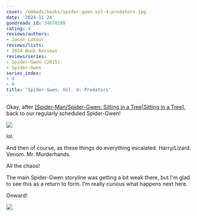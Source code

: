 ```yaml
---
cover: /embeds/books/spider-gwen-vol-4-predators.jpg
date: '2024-11-24'
goodreads_id: 34670289
rating: 4
reviews/authors:
- Jason Latour
reviews/lists:
- 2024 Book Reviews
reviews/series:
- Spider-Gwen (2015)
- Spider-Gwen
series_index:
- 4
- 0
title: 'Spider-Gwen, Vol. 4: Predators'
---
```


Okay, after [[Spider-Man/Spider-Gwen: Sitting in a Tree|Sitting in a Tree]](), back to our regularly scheduled Spider-Gwen!

![](/embeds/books/attachments/spider-gwen-2015-v4-textbundle-34c551.jpeg)

lol. 

And then of course, as these things do everything escalated. Harry/Lizard. Venom. Mr. Murderhands. 

All the chaos!

The main Spider-Gwen storyline was getting a bit weak there, but I'm glad to see this as a return to form. I'm really curious what happens next here. 

Onward!

![](/embeds/books/attachments/spider-gwen-2015-v4-textbundle-d2819d.jpeg)
